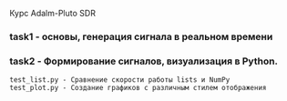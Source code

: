Курс Adalm-Pluto SDR

### task1 - основы, генерация сигнала в реальном времени

### task2 - Формирование сигналов, визуализация в Python. 
    test_list.py - Сравнение скорости работы lists и NumPy
    test_plot.py - Создание графиков с различным стилем отображения
